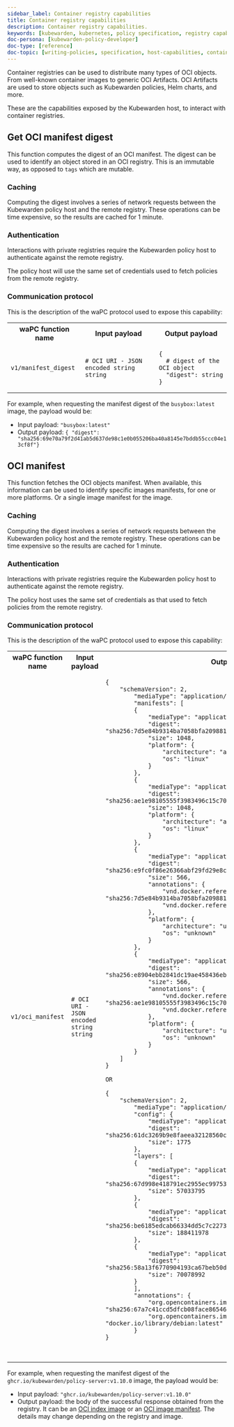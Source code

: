 ```yaml
---
sidebar_label: Container registry capabilities
title: Container registry capabilities
description: Container registry capabilities.
keywords: [kubewarden, kubernetes, policy specification, registry capabilities]
doc-persona: [kubewarden-policy-developer]
doc-type: [reference]
doc-topic: [writing-policies, specification, host-capabilities, container-registry]
---
```


<head>
  <link rel="canonical" href="https://docs.kubewarden.io/reference/spec/host-capabilities/container-registry"/>
</head>

Container registries can be used to distribute many types of OCI objects.
From well-known container images to generic OCI Artifacts.
OCI Artifacts are used to store objects such as Kubewarden policies,
Helm charts, and more.

These are the capabilities exposed by the Kubewarden host,
to interact with container registries.

## Get OCI manifest digest

This function computes the digest of an OCI manifest.
The digest can be used to identify an object stored in an OCI registry.
This is an immutable way, as opposed to `tags` which are mutable.

### Caching

Computing the digest involves a series of network requests between the Kubewarden policy host and the remote registry.
These operations can be time expensive,
so the results are cached for 1 minute.

### Authentication

Interactions with private registries require the Kubewarden policy host to authenticate against the remote registry.

The policy host will use the same set of credentials used to fetch policies
from the remote registry.

### Communication protocol

This is the description of the waPC protocol used to expose this capability:

<!--TODO:
Try to remove the HTML tables.
-->

<table>
<tr>
<th> waPC function name </th> <th> Input payload </th> <th> Output payload </th>
</tr>

<tr>
<td>

`v1/manifest_digest`

</td>
<td>

```hcl
# OCI URI - JSON encoded string
string
```

</td>

<td>

```hcl
{
  # digest of the OCI object
  "digest": string
}
```

</td>
</tr>

</table>

For example, when requesting the manifest digest of the `busybox:latest` image,
the payload would be:

* Input payload: `"busybox:latest"`
* Output payload: `{ "digest": "sha256:69e70a79f2d41ab5d637de98c1e0b055206ba40a8145e7bddb55ccc04e13cf8f"}`

## OCI manifest

This function fetches the OCI objects manifest.
When available, this information can be used to identify specific images manifests,
for one or more platforms.
Or a single image manifest for the image.

### Caching

Computing the digest involves a series of network requests between the
Kubewarden policy host and the remote registry.
These operations can be time expensive so the results are cached for 1 minute.

### Authentication

Interactions with private registries require the Kubewarden policy host to
authenticate against the remote registry.

The policy host uses the same set of credentials as that used to fetch policies
from the remote registry.

### Communication protocol

This is the description of the waPC protocol used to expose this capability:

<table>
<tr>
<th> waPC function name </th> <th> Input payload </th> <th> Output payload </th>
</tr>

<tr>
<td>

`v1/oci_manifest`

</td>
<td>

```hcl
# OCI URI - JSON encoded string
string
```

</td>

<td>

```hcl
{
    "schemaVersion": 2,
        "mediaType": "application/vnd.oci.image.index.v1+json",
        "manifests": [
        {
            "mediaType": "application/vnd.oci.image.manifest.v1+json",
            "digest": "sha256:7d5e84b9314ba7058bfa209881919146ffc4a89c5ba14cfa8270a18c8d418c44",
            "size": 1048,
            "platform": {
                "architecture": "amd64",
                "os": "linux"
            }
        },
        {
            "mediaType": "application/vnd.oci.image.manifest.v1+json",
            "digest": "sha256:ae1e98105555f3983496c15c70dafc87639b77830953d6470694b47e0e063e25",
            "size": 1048,
            "platform": {
                "architecture": "arm64",
                "os": "linux"
            }
        },
        {
            "mediaType": "application/vnd.oci.image.manifest.v1+json",
            "digest": "sha256:e9fc0f86e26366abf29fd29e8c09d00df717f9038fd4298eaa39a0a2b4361fa4",
            "size": 566,
            "annotations": {
                "vnd.docker.reference.digest": "sha256:7d5e84b9314ba7058bfa209881919146ffc4a89c5ba14cfa8270a18c8d418c44",
                "vnd.docker.reference.type": "attestation-manifest"
            },
            "platform": {
                "architecture": "unknown",
                "os": "unknown"
            }
        },
        {
            "mediaType": "application/vnd.oci.image.manifest.v1+json",
            "digest": "sha256:e8904ebb2841dc19ae458436eb01ddea3e8d6ea653c7d9476537f4029b1f45a2",
            "size": 566,
            "annotations": {
                "vnd.docker.reference.digest": "sha256:ae1e98105555f3983496c15c70dafc87639b77830953d6470694b47e0e063e25",
                "vnd.docker.reference.type": "attestation-manifest"
            },
            "platform": {
                "architecture": "unknown",
                "os": "unknown"
            }
        }
    ]
}

OR

{
    "schemaVersion": 2,
        "mediaType": "application/vnd.oci.image.manifest.v1+json",
        "config": {
            "mediaType": "application/vnd.oci.image.config.v1+json",
            "digest": "sha256:61dc3269b9e8faeea32128560cdbd355e8c1dff31e32abc0223be039c5cc5e2d",
            "size": 1775
        },
        "layers": [
        {
            "mediaType": "application/vnd.oci.image.layer.v1.tar+gzip",
            "digest": "sha256:67d998e418791ec2955ec99753eb55f03ca96538976e5ccebfec08eae20056b5",
            "size": 57033795
        },
        {
            "mediaType": "application/vnd.oci.image.layer.v1.tar+gzip",
            "digest": "sha256:be6185edcab66334dd5c7c2273fd6254100ece960e087541f3dba0616c440038",
            "size": 188411978
        },
        {
            "mediaType": "application/vnd.oci.image.layer.v1.tar+gzip",
            "digest": "sha256:58a13f6770904193ca67beb50d424e69a39579e1581dbf8e02e1751f3b75f932",
            "size": 70078992
        }
        ],
        "annotations": {
            "org.opencontainers.image.base.digest": "sha256:67a7c41ccd5dfcb08face86546f0d25c0740f0d0225e39fecb8bbae8b95b847a",
            "org.opencontainers.image.base.name": "docker.io/library/debian:latest"
        }
}



```

</td>
</tr>

</table>

For example, when requesting the manifest digest of the
`ghcr.io/kubewarden/policy-server:v1.10.0` image,
the payload would be:

* Input payload: `"ghcr.io/kubewarden/policy-server:v1.10.0"`
* Output payload: the body of the successful response obtained from the
  registry.
  It can be an [OCI index image](https://github.com/opencontainers/image-spec/blob/main/image-index.md)
  or an [OCI image manifest](https://github.com/opencontainers/image-spec/blob/main/manifest.md).
  The details may change depending on the registry and image.

